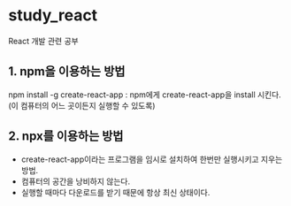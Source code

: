 # study_react
React 개발 관련 공부

## 1. npm을 이용하는 방법
npm install -g create-react-app : npm에게 create-react-app을 install 시킨다.(이 컴퓨터의 어느 곳이든지 실행할 수 있도록)

## 2. npx를 이용하는 방법
- create-react-app이라는 프로그램을 임시로 설치하여 한번만 실행시키고 지우는 방법.
- 컴퓨터의 공간을 낭비하지 않는다.
- 실행할 때마다 다운로드를 받기 때문에 항상 최신 상태이다.
